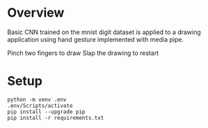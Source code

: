 # Overview
Basic CNN trained on the mnist digit dataset is applied to a drawing application using hand gesture implemented with media pipe. 

Pinch two fingers to draw 
Slap the drawing to restart 


# Setup
    python -m venv .env
    .env/Scripts/activate
    pip install --upgrade pip
    pip install -r requirements.txt
